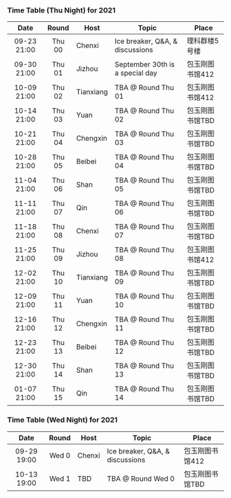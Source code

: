 ### Time Table (Thu Night) for 2021
| Date        | Round  | Host      | Topic                           | Place          |
|:-----------:|:------:|-----------|---------------------------------|----------------|
| 09-23 21:00 | Thu 00 | Chenxi    | Ice breaker, Q&A, & discussions | 理科群楼5号楼   |
| 09-30 21:00 | Thu 01 | Jizhou    | September 30th is a special day | 包玉刚图书馆412 |
| 10-09 21:00 | Thu 02 | Tianxiang | TBA @ Round Thu 01              | 包玉刚图书馆412 |
| 10-14 21:00 | Thu 03 | Yuan      | TBA @ Round Thu 02              | 包玉刚图书馆TBD |
| 10-21 21:00 | Thu 04 | Chengxin  | TBA @ Round Thu 03              | 包玉刚图书馆TBD |
| 10-28 21:00 | Thu 05 | Beibei    | TBA @ Round Thu 04              | 包玉刚图书馆TBD |
| 11-04 21:00 | Thu 06 | Shan      | TBA @ Round Thu 05              | 包玉刚图书馆TBD |
| 11-11 21:00 | Thu 07 | Qin       | TBA @ Round Thu 06              | 包玉刚图书馆TBD |
| 11-18 21:00 | Thu 08 | Chenxi    | TBA @ Round Thu 07              | 包玉刚图书馆TBD |
| 11-25 21:00 | Thu 09 | Jizhou    | TBA @ Round Thu 08              | 包玉刚图书馆412 |
| 12-02 21:00 | Thu 10 | Tianxiang | TBA @ Round Thu 09              | 包玉刚图书馆TBD |
| 12-09 21:00 | Thu 11 | Yuan      | TBA @ Round Thu 10              | 包玉刚图书馆TBD |
| 12-16 21:00 | Thu 12 | Chengxin  | TBA @ Round Thu 11              | 包玉刚图书馆TBD |
| 12-23 21:00 | Thu 13 | Beibei    | TBA @ Round Thu 12              | 包玉刚图书馆TBD |
| 12-30 21:00 | Thu 14 | Shan      | TBA @ Round Thu 13              | 包玉刚图书馆TBD |
| 01-07 21:00 | Thu 15 | Qin       | TBA @ Round Thu 14              | 包玉刚图书馆TBD |

### Time Table (Wed Night) for 2021
| Date        | Round | Host      | Topic                           | Place          |
|:-----------:|:-----:|-----------|---------------------------------|----------------|
| 09-29 19:00 | Wed 0 | Chenxi    | Ice breaker, Q&A, & discussions | 包玉刚图书馆412 |
| 10-13 19:00 | Wed 1 | TBD       | TBA @ Round Wed 0               | 包玉刚图书馆TBD |
